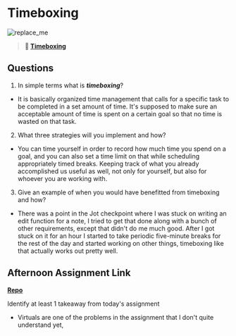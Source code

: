 # Timeboxing

![replace_me](https://codeworks.blob.core.windows.net/public/assets/img/illustrations/placeholder.svg)
> **📖 [Timeboxing](https://codeworksacademy.com/fs-student-guide/resources/wk5/03-Timeboxing)**

## Questions

1. In simple terms what is ***timeboxing***?

- It is basically organized time management that calls for a specific task to be completed in a set amount of time. It's supposed to make sure an acceptable amount of time is spent on a certain goal so that no time is wasted on that task.

2. What three strategies will you implement and how?

- You can time yourself in order to record how much time you spend on a goal, and you can also set a time limit on that while scheduling appropriately timed breaks. Keeping track of what you already accomplished us useful as well, not only for yourself, but also for whoever you are working with.

3. Give an example of when you would have benefitted from timeboxing and how? 

- There was a point in the Jot checkpoint where I was stuck on writing an edit function for a note, I tried to get that done along with a bunch of other requirements, except that didn't do me much good. After I got stuck on it for an hour I started to take periodic five-minute breaks for the rest of the day and started working on other things, timeboxing like that actually works out pretty well.

## Afternoon Assignment Link

**[Repo](https://github.com/doctorgrant99/planets)**

Identify at least 1 takeaway from today's assignment

- Virtuals are one of the problems in the assignment that I don't quite understand yet, 
